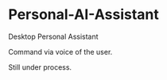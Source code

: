 # Personal-AI-Assistant
Desktop Personal Assistant


Command via voice of the user.

Still under process.

